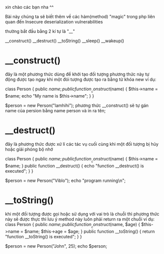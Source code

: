 xin chào các bạn nha ^^

Bài này chúng ta sẽ biết thêm về các hàm(method) "magic" trong php liên quan đến Insecure deserialization vulnerabilities

thường bắt đầu bằng 2 kí tự là "__"

__construct()
__destruct()
__toString()
__sleep()
__wakeup()

# __construct()
đây là một phương thức dùng để khởi tạo đối tượng phương thức này tự động được tạo ngay khi một đói tượng được tạo ra bằng từ khóa new ví dụ:

class Person {
    public $name;
    public function __construct($name) {
        $this->name = $name;
        echo "My name is $this->name";
    }
}

$person = new Person("lamhihi");
phương thức __construct() sẽ tự gán name của persion bằng name person và in ra tên;

# __destruct()

đây là phương thức được xứ lí các tác vụ cuối cùng khi một đối tượng bị hủy hoặc giải phóng bộ nhớ

class Person {
    public $name;
    public function __construct($name) {
        $this->name = $name;
    }
    public function __destruct() {
        echo "function __destruct() is executed";
    }
}

$person = new Person("Viblo");
echo "program running\n";


# __toString()
khi một đối tượng được gọi hoặc sử dụng với vai trò là chuỗi thì phương thức này sẽ được thực thi lưu ý method này luôn phải return ra một chuỗi
ví dụ:
class Person {
    public $name;
    public function __construct($name, $age) {
        $this->name = $name;
        $this->age = $age;
    }
    public function __toString() {
        return "function __toString() is executed";
    }
}

$person = new Person("John", 25);
echo $person;

